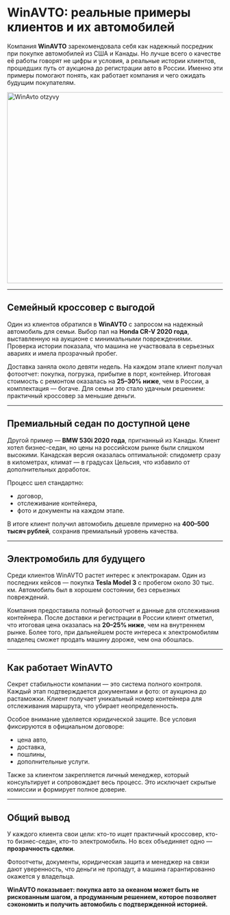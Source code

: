 # WinAVTO: реальные примеры клиентов и их автомобилей

Компания **WinAVTO** зарекомендовала себя как надежный посредник при покупке автомобилей из США и Канады. Но лучше всего о качестве её работы говорят не цифры и условия, а реальные истории клиентов, прошедших путь от аукциона до регистрации авто в России. Именно эти примеры помогают понять, как работает компания и чего ожидать будущим покупателям.

<img width="800" height="446" alt="WinAvto otzyvy" src="https://github.com/user-attachments/assets/39ad03d9-f09e-43d3-916f-e7bdd86b720d" />

---

## Семейный кроссовер с выгодой

Один из клиентов обратился в **WinAVTO** с запросом на надежный автомобиль для семьи. Выбор пал на **Honda CR-V 2020 года**, выставленную на аукционе с минимальными повреждениями. Проверка истории показала, что машина не участвовала в серьезных авариях и имела прозрачный пробег.  

Доставка заняла около девяти недель. На каждом этапе клиент получал фотоотчет: покупка, погрузка, прибытие в порт, контейнер. Итоговая стоимость с ремонтом оказалась на **25–30% ниже**, чем в России, а комплектация — богаче. Для семьи это стало удачным решением: практичный кроссовер за меньшие деньги.

---

## Премиальный седан по доступной цене

Другой пример — **BMW 530i 2020 года**, пригнанный из Канады. Клиент хотел бизнес-седан, но цены на российском рынке были слишком высокими. Канадская версия оказалась оптимальной: спидометр сразу в километрах, климат — в градусах Цельсия, что избавило от дополнительных доработок.  

Процесс шел стандартно:  
- договор,  
- отслеживание контейнера,  
- фото и документы на каждом этапе.  

В итоге клиент получил автомобиль дешевле примерно на **400–500 тысяч рублей**, сохранив премиальный уровень качества.

---

## Электромобиль для будущего

Среди клиентов WinAVTO растет интерес к электрокарам. Один из последних кейсов — покупка **Tesla Model 3** с пробегом около 30 тыс. км. Автомобиль был в хорошем состоянии, без серьезных повреждений.  

Компания предоставила полный фотоотчет и данные для отслеживания контейнера. После доставки и регистрации в России клиент отметил, что итоговая цена оказалась на **20–25% ниже**, чем на внутреннем рынке. Более того, при дальнейшем росте интереса к электромобилям владелец сможет продать машину дороже, чем она обошлась.

---

## Как работает WinAVTO

Секрет стабильности компании — это система полного контроля.  
Каждый этап подтверждается документами и фото: от аукциона до растаможки. Клиент получает уникальный номер контейнера для отслеживания маршрута, что убирает неопределенность.  

Особое внимание уделяется юридической защите. Все условия фиксируются в официальном договоре:  
- цена авто,  
- доставка,  
- пошлины,  
- дополнительные услуги.  

Также за клиентом закрепляется личный менеджер, который консультирует и сопровождает весь процесс. Это исключает скрытые комиссии и формирует полное доверие.

---

## Общий вывод

У каждого клиента свои цели: кто-то ищет практичный кроссовер, кто-то бизнес-седан, кто-то электромобиль. Но всех объединяет одно — **прозрачность сделки**.  

Фотоотчеты, документы, юридическая защита и менеджер на связи дают уверенность, что деньги не пропадут, а машина гарантированно окажется у владельца.  

**WinAVTO показывает: покупка авто за океаном может быть не рискованным шагом, а продуманным решением, которое позволяет сэкономить и получить автомобиль с подтвержденной историей.**
